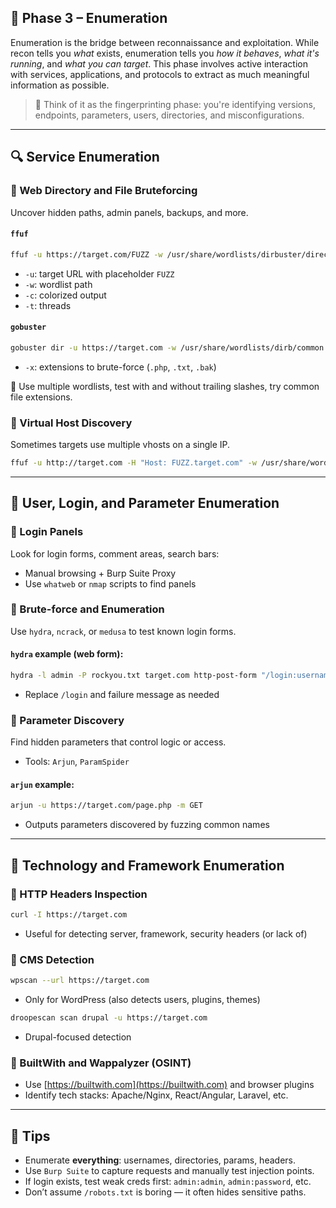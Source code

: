 ## 🔹 Phase 3 – Enumeration

Enumeration is the bridge between reconnaissance and exploitation. While recon tells you *what* exists, enumeration tells you *how it behaves*, *what it's running*, and *what you can target*. This phase involves active interaction with services, applications, and protocols to extract as much meaningful information as possible.

> 🧠 Think of it as the fingerprinting phase: you're identifying versions, endpoints, parameters, users, directories, and misconfigurations.

---

## 🔍 Service Enumeration

### 🔸 Web Directory and File Bruteforcing

Uncover hidden paths, admin panels, backups, and more.

#### `ffuf`

```bash
ffuf -u https://target.com/FUZZ -w /usr/share/wordlists/dirbuster/directory-list-2.3-small.txt -c -t 50
```

* `-u`: target URL with placeholder `FUZZ`
* `-w`: wordlist path
* `-c`: colorized output
* `-t`: threads

#### `gobuster`

```bash
gobuster dir -u https://target.com -w /usr/share/wordlists/dirb/common.txt -x php,txt,bak -t 40
```

* `-x`: extensions to brute-force (`.php`, `.txt`, `.bak`)

🧠 Use multiple wordlists, test with and without trailing slashes, try common file extensions.

### 🔸 Virtual Host Discovery

Sometimes targets use multiple vhosts on a single IP.

```bash
ffuf -u http://target.com -H "Host: FUZZ.target.com" -w /usr/share/wordlists/subdomains-top1million-110000.txt
```

---

## 🔐 User, Login, and Parameter Enumeration

### 🔸 Login Panels

Look for login forms, comment areas, search bars:

* Manual browsing + Burp Suite Proxy
* Use `whatweb` or `nmap` scripts to find panels

### 🔸 Brute-force and Enumeration

Use `hydra`, `ncrack`, or `medusa` to test known login forms.

#### `hydra` example (web form):

```bash
hydra -l admin -P rockyou.txt target.com http-post-form "/login:username=^USER^&password=^PASS^:F=incorrect"
```

* Replace `/login` and failure message as needed

### 🔸 Parameter Discovery

Find hidden parameters that control logic or access.

* Tools: `Arjun`, `ParamSpider`

#### `arjun` example:

```bash
arjun -u https://target.com/page.php -m GET
```

* Outputs parameters discovered by fuzzing common names

---

## 🔄 Technology and Framework Enumeration

### 🔸 HTTP Headers Inspection

```bash
curl -I https://target.com
```

* Useful for detecting server, framework, security headers (or lack of)

### 🔸 CMS Detection

```bash
wpscan --url https://target.com
```

* Only for WordPress (also detects users, plugins, themes)

```bash
droopescan scan drupal -u https://target.com
```

* Drupal-focused detection

### 🔸 BuiltWith and Wappalyzer (OSINT)

* Use [https://builtwith.com](https://builtwith.com) and browser plugins
* Identify tech stacks: Apache/Nginx, React/Angular, Laravel, etc.

---

## 📌 Tips

* Enumerate **everything**: usernames, directories, params, headers.
* Use `Burp Suite` to capture requests and manually test injection points.
* If login exists, test weak creds first: `admin:admin`, `admin:password`, etc.
* Don’t assume `/robots.txt` is boring — it often hides sensitive paths.
